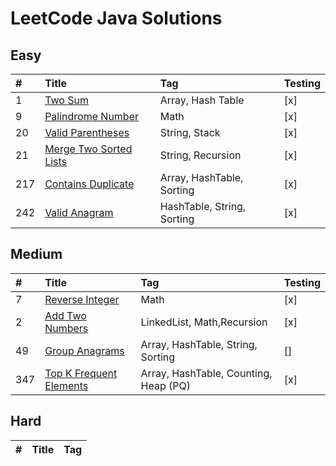 # LeetCode Java Solutions

## Easy

| #   | Title                          | Tag                        | Testing |
| :-- | :----------------------------- | :------------------------- | :------ |
| 1   | [Two Sum][0001]                | Array, Hash Table          | [x]     |
| 9   | [Palindrome Number][0009]      | Math                       | [x]     |
| 20  | [Valid Parentheses][0020]      | String, Stack              | [x]     |
| 21  | [Merge Two Sorted Lists][0021] | String, Recursion          | [x]     |
| 217 | [Contains Duplicate][0217]     | Array, HashTable, Sorting  | [x]     |
| 242 | [Valid Anagram][0242]          | HashTable, String, Sorting | [x]     |

## Medium

| #   | Title                           | Tag                                   | Testing |
| :-- | :------------------------------ | :------------------------------------ | ------- |
| 7   | [Reverse Integer][0007]         | Math                                  | [x]     |
| 2   | [Add Two Numbers][0002]         | LinkedList, Math,Recursion            | [x]     |
| 49  | [Group Anagrams][0049]          | Array, HashTable, String, Sorting     | []      |
| 347 | [Top K Frequent Elements][0347] | Array, HashTable, Counting, Heap (PQ) | [x]     |

## Hard

| #   | Title | Tag |
| :-- | :---- | :-- |

[0001]: https://github.com/codeph-0bia/LeetCode-Java/tree/main/src/main/easy/_0001
[0007]: https://github.com/codeph-0bia/LeetCode-Java/tree/main/src/main/medium/_0007
[0009]: https://github.com/codeph-0bia/LeetCode-Java/tree/main/src/main/easy/_0009
[0020]: https://github.com/codeph-0bia/LeetCode-Java/tree/main/src/main/easy/_0020
[0021]: https://github.com/codeph-0bia/LeetCode-Java/tree/main/src/main/easy/_0021
[0002]: https://github.com/codeph-0bia/LeetCode-Java/tree/main/src/main/medium/_0002
[0217]: https://github.com/codeph-0bia/LeetCode-Java/tree/main/src/main/easy/_0217
[0242]: https://github.com/codeph-0bia/LeetCode-Java/tree/main/src/main/easy/_0242
[0049]: https://github.com/codeph-0bia/LeetCode-Java/tree/main/src/main/medium/_0049
[0347]: https://github.com/codeph-0bia/LeetCode-Java/tree/main/src/main/medium/_0347

